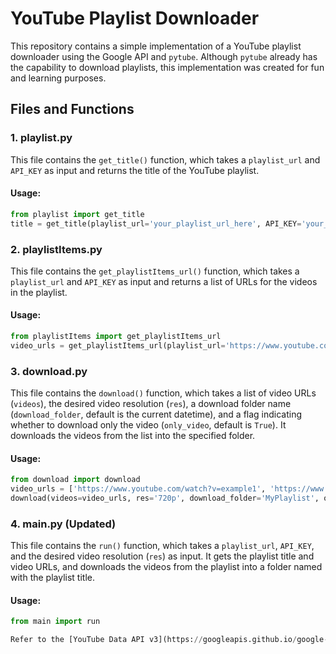 # YouTube Playlist Downloader

This repository contains a simple implementation of a YouTube playlist downloader using the Google API and `pytube`. Although `pytube` already has the capability to download playlists, this implementation was created for fun and learning purposes.

## Files and Functions

### 1. playlist.py

This file contains the `get_title()` function, which takes a `playlist_url` and `API_KEY` as input and returns the title of the YouTube playlist.

#### Usage:

```python
from playlist import get_title
title = get_title(playlist_url='your_playlist_url_here', API_KEY='your_api_key_here')
```

### 2. playlistItems.py

This file contains the `get_playlistItems_url()` function, which takes a `playlist_url` and `API_KEY` as input and returns a list of URLs for the videos in the playlist.

#### Usage:

```python
from playlistItems import get_playlistItems_url
video_urls = get_playlistItems_url(playlist_url='https://www.youtube.com/playlist?list=PL78sHffDjI75uMmHCqx
```
### 3. download.py

This file contains the `download()` function, which takes a list of video URLs (`videos`), the desired video resolution (`res`), a download folder name (`download_folder`, default is the current datetime), and a flag indicating whether to download only the video (`only_video`, default is `True`). It downloads the videos from the list into the specified folder.

#### Usage:

```python
from download import download
video_urls = ['https://www.youtube.com/watch?v=example1', 'https://www.youtube.com/watch?v=example2']
download(videos=video_urls, res='720p', download_folder='MyPlaylist', only_video=True)
```

### 4. main.py (Updated)

This file contains the `run()` function, which takes a `playlist_url`, `API_KEY`, and the desired video resolution (`res`) as input. It gets the playlist title and video URLs, and downloads the videos from the playlist into a folder named with the playlist title.

#### Usage:

```python
from main import run

Refer to the [YouTube Data API v3](https://googleapis.github.io/google-api-python-client/docs/dyn/youtube_v3.html) for more information
